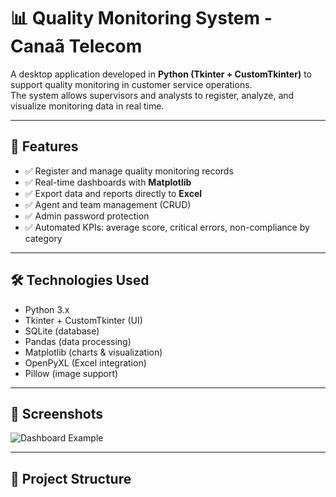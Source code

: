 # 📊 Quality Monitoring System - Canaã Telecom

A desktop application developed in **Python (Tkinter + CustomTkinter)** to support quality monitoring in customer service operations.  
The system allows supervisors and analysts to register, analyze, and visualize monitoring data in real time.

---

## 🚀 Features
- ✅ Register and manage quality monitoring records  
- ✅ Real-time dashboards with **Matplotlib**  
- ✅ Export data and reports directly to **Excel**  
- ✅ Agent and team management (CRUD)  
- ✅ Admin password protection  
- ✅ Automated KPIs: average score, critical errors, non-compliance by category  

---

## 🛠️ Technologies Used
- Python 3.x  
- Tkinter + CustomTkinter (UI)  
- SQLite (database)  
- Pandas (data processing)  
- Matplotlib (charts & visualization)  
- OpenPyXL (Excel integration)  
- Pillow (image support)  

---

## 📸 Screenshots
![Dashboard Example](assets/screenshot.png)

---

## 📂 Project Structure
